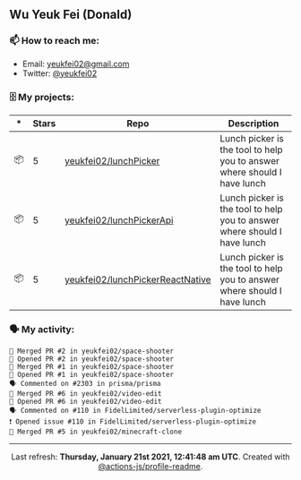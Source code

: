 ## Wu Yeuk Fei (Donald)

### 📫 How to reach me:

- Email: [yeukfei02@gmail.com](yeukfei02@gmail.com)
- Twitter: [@yeukfei02](https://twitter.com/yeukfei02)

### 🗄 My projects:

|*|Stars|Repo|Description|
|---|---|---|---|
| 📦 | 5 | [yeukfei02/lunchPicker](https://github.com/yeukfei02/lunchPicker) | Lunch picker is the tool to help you to answer where should I have lunch |
| 📦 | 5 | [yeukfei02/lunchPickerApi](https://github.com/yeukfei02/lunchPickerApi) | Lunch picker is the tool to help you to answer where should I have lunch |
| 📦 | 5 | [yeukfei02/lunchPickerReactNative](https://github.com/yeukfei02/lunchPickerReactNative) | Lunch picker is the tool to help you to answer where should I have lunch |

### 🗣 My activity:

```
🎉 Merged PR #2 in yeukfei02/space-shooter
💪 Opened PR #2 in yeukfei02/space-shooter
🎉 Merged PR #1 in yeukfei02/space-shooter
💪 Opened PR #1 in yeukfei02/space-shooter
🗣 Commented on #2303 in prisma/prisma
🎉 Merged PR #6 in yeukfei02/video-edit
💪 Opened PR #6 in yeukfei02/video-edit
🗣 Commented on #110 in FidelLimited/serverless-plugin-optimize
❗️ Opened issue #110 in FidelLimited/serverless-plugin-optimize
🎉 Merged PR #5 in yeukfei02/minecraft-clone
```

<!-- <img src="https://github-readme-stats.vercel.app/api?username=yeukfei02&show_icons=true&count_private=true&theme=radical" />

<img src="https://github-readme-stats.vercel.app/api/top-langs/?username=yeukfei02&theme=radical" /> -->

---

<p align="center">Last refresh: <b>Thursday, January 21st 2021, 12:41:48 am UTC</b>. Created with <a href=https://github.com/marketplace/actions/profile-readme>@actions-js/profile-readme</a>.</p>
